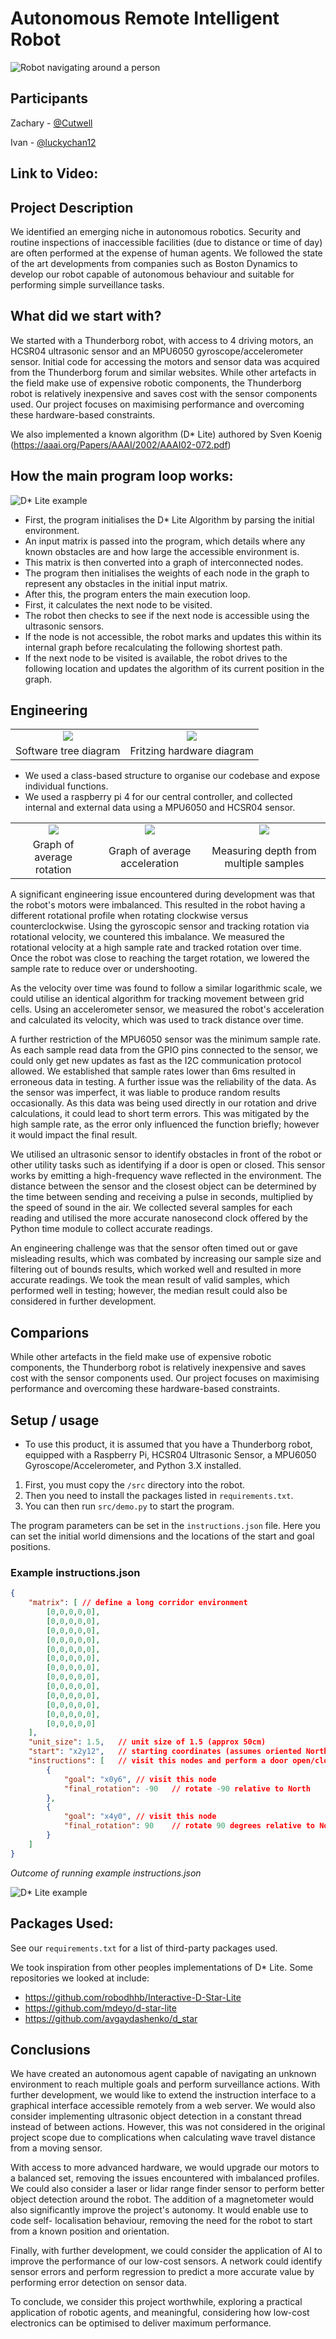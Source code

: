 # Autonomous Remote Intelligent Robot
![Robot navigating around a person](/.github/images/Avoid.gif)

## Participants
Zachary - [@Cutwell](https://github.com/Cutwell)

Ivan - [@luckychan12](https://github.com/luckychan12)

## Link to Video:

## Project Description 
We identified an emerging niche in autonomous robotics. Security and routine inspections of inaccessible facilities (due to distance or time of day) are often performed at the expense of human agents. We followed the state of the art developments from companies such as Boston Dynamics to develop our robot capable of autonomous behaviour and suitable for performing simple surveillance tasks.

## What did we start with?
We started with a Thunderborg robot, with access to 4 driving motors, an HCSR04 ultrasonic sensor and an MPU6050 gyroscope/accelerometer sensor. Initial code for accessing the motors and sensor data was acquired from the Thunderborg forum and similar websites.
While other artefacts in the field make use of expensive robotic components, the Thunderborg robot is relatively inexpensive and saves cost with the sensor components used. Our project focuses on maximising performance and overcoming these hardware-based constraints.

We also implemented a known algorithm (D* Lite) authored by Sven Koenig (https://aaai.org/Papers/AAAI/2002/AAAI02-072.pdf)


## How the main program loop works:
![D* Lite example](/.github/images/example.gif)

- First, the program initialises the D* Lite Algorithm by parsing the initial environment.
- An input matrix is passed into the program, which details where any known obstacles are and how large the accessible environment is. 
- This matrix is then converted into a graph of interconnected nodes. 
- The program then initialises the weights of each node in the graph to represent any obstacles in the initial input matrix.
- After this, the program enters the main execution loop. 
- First, it calculates the next node to be visited. 
- The robot then checks to see if the next node is accessible using the ultrasonic sensors. 
- If the node is not accessible, the robot marks and updates this within its internal graph before recalculating the following shortest path. 
- If the next node to be visited is available, the robot drives to the following location and updates the algorithm of its current position in the graph. 


## Engineering
| | |
|:---:|:---:|
| ![](/.github/images/project_structure.png) | ![](/.github/images/hardware_structure.png) |
| Software tree diagram | Fritzing hardware diagram |

- We used a class-based structure to organise our codebase and expose individual functions.
- We used a raspberry pi 4 for our central controller, and collected internal and external data using a MPU6050 and HCSR04 sensor.

| | | |
|:---:|:---:|:---:|
| ![](/.github/images/mpu6050_rotation.png) | ![](/.github/images/mpu6050_velocity.png) | ![](/.github/images/hcsr_depth.png) |
| Graph of average rotation | Graph of average acceleration | Measuring depth from multiple samples |

A significant engineering issue encountered during development was that the robot's motors were imbalanced. This resulted in the robot having a different rotational profile when rotating clockwise versus counterclockwise. Using the gyroscopic sensor and tracking rotation via rotational velocity, we countered this imbalance. We measured the rotational velocity at a high sample rate and tracked rotation over time. Once the robot was close to reaching the target rotation, we lowered the sample rate to reduce over or undershooting. 

As the velocity over time was found to follow a similar logarithmic scale, we could utilise an identical algorithm for tracking movement between grid cells. Using an accelerometer sensor, we measured the robot's acceleration and calculated its velocity, which was used to track distance over time.

A further restriction of the MPU6050 sensor was the minimum sample rate. As each sample read data from the GPIO pins connected to the sensor, we could only get new updates as fast as the I2C communication protocol allowed. We established that sample rates lower than 6ms resulted in erroneous data in testing. A further issue was the reliability of the data. As the sensor was imperfect, it was liable to produce random results occasionally. As this data was being used directly in our rotation and drive calculations, it could lead to short term errors. This was mitigated by the high sample rate, as the error only influenced the function briefly; however it would impact the final result.

We utilised an ultrasonic sensor to identify obstacles in front of the robot or other utility tasks such as identifying if a door is open or closed. This sensor works by emitting a high-frequency wave reflected in the environment. The distance between the sensor and the closest object can be determined by the time between sending and receiving a pulse in seconds, multiplied by the speed of sound in the air. We collected several samples for each reading and utilised the more accurate nanosecond clock offered by the Python time module to collect accurate readings. 

An engineering challenge was that the sensor often timed out or gave misleading results, which was combated by increasing our sample size and filtering out of bounds results, which worked well and resulted in more accurate readings. We took the mean result of valid samples, which performed well in testing; however, the median result could also be considered in further development.

## Comparions
While other artefacts in the field make use of expensive robotic components, the Thunderborg robot is relatively inexpensive and saves cost with the sensor components used. Our project focuses on maximising performance and overcoming these hardware-based constraints.

## Setup / usage
- To use this product, it is assumed that you have a Thunderborg robot, equipped with a Raspberry Pi, HCSR04 Ultrasonic Sensor, a MPU6050 Gyroscope/Accelerometer, and Python 3.X installed.

1. First, you must copy the `/src` directory into the robot. 
2. Then you need to install the packages listed in `requirements.txt`.
3. You can then run `src/demo.py` to start the program.

The program parameters can be set in the `instructions.json` file. Here you can set the initial world dimensions and the locations of the start and goal positions. 

### Example instructions.json
```json
{
    "matrix": [ // define a long corridor environment
        [0,0,0,0,0],
        [0,0,0,0,0],
        [0,0,0,0,0],
        [0,0,0,0,0],
        [0,0,0,0,0],
        [0,0,0,0,0],
        [0,0,0,0,0],
        [0,0,0,0,0],
        [0,0,0,0,0],
        [0,0,0,0,0],
        [0,0,0,0,0],
        [0,0,0,0,0],
        [0,0,0,0,0]
    ],
    "unit_size": 1.5,   // unit size of 1.5 (approx 50cm)
    "start": "x2y12",   // starting coordinates (assumes oriented North)
    "instructions": [   // visit this nodes and perform a door open/close check
        {
            "goal": "x0y6", // visit this node
            "final_rotation": -90   // rotate -90 relative to North
        },
        {
            "goal": "x4y0", // visit this node
            "final_rotation": 90    // rotate 90 degrees relative to North
        }
    ]
}
```

*Outcome of running example instructions.json*

![D* Lite example](/.github/images/corridor.gif)
## Packages Used:
See our `requirements.txt` for a list of third-party packages used.

We took inspiration from other peoples implementations of D* Lite. Some repositories we looked at include:
- https://github.com/robodhhb/Interactive-D-Star-Lite
- https://github.com/mdeyo/d-star-lite
- https://github.com/avgaydashenko/d_star

## Conclusions
We have created an autonomous agent capable of navigating an unknown environment to reach multiple goals and perform surveillance actions. 
With further development, we would like to extend the instruction interface to a graphical interface accessible remotely from a web server. We would also consider implementing ultrasonic object detection in a constant thread instead of between actions. However, this was not considered in the original project scope due to complications when calculating wave travel distance from a moving sensor.

With access to more advanced hardware, we would upgrade our motors to a balanced set, removing the issues encountered with imbalanced profiles. We could also consider a laser or lidar range finder sensor to perform better object detection around the robot. The addition of a magnetometer would also significantly improve the project's autonomy. It would enable use to code self- localisation behaviour, removing the need for the robot to start from a known position and orientation.
 
Finally, with further development, we could consider the application of AI to improve the performance of our low-cost sensors. A network could identify sensor errors and perform regression to predict a more accurate value by performing error detection on sensor data.
 
To conclude, we consider this project worthwhile, exploring a practical application of robotic agents, and meaningful, considering how low-cost electronics can be optimised to deliver maximum performance.
